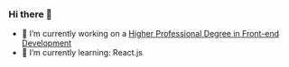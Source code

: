 ### Hi there 👋
- 🔭 I’m currently working on a [Higher Professional Degree in Front-end Development](https://www.noroff.no/en/studies/vocational-school/front-end-development)
- 🌱 I’m currently learning: React.js

<!--
**TinaHoldcroft/TinaHoldcroft** is a ✨ _special_ ✨ repository because its `README.md` (this file) appears on your GitHub profile.

Here are some ideas to get you started:

- 🔭 I’m currently working on ...
- 🌱 I’m currently learning ...
- 👯 I’m looking to collaborate on ...
- 🤔 I’m looking for help with ...
- 💬 Ask me about ...
- 📫 How to reach me: ...
- 😄 Pronouns: ...
- ⚡ Fun fact: ...
-->
